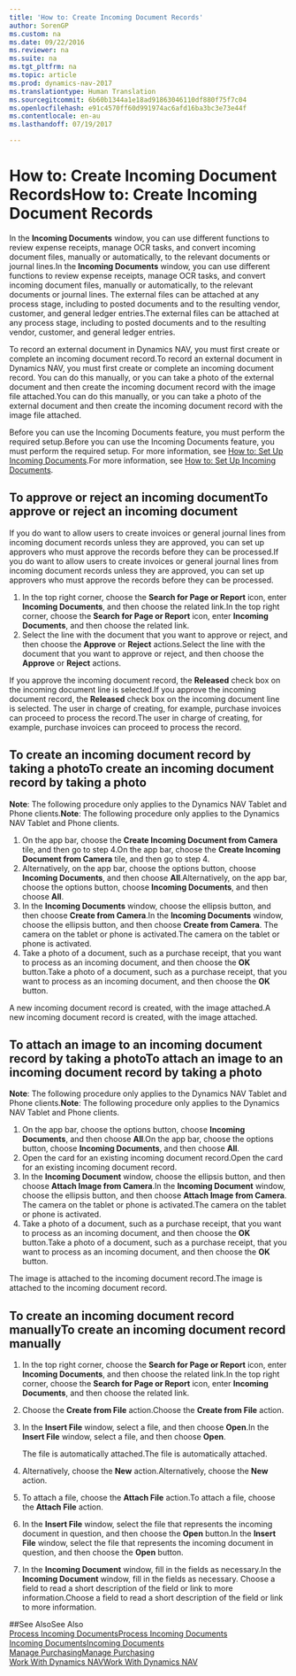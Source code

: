 ```yaml
---
title: 'How to: Create Incoming Document Records'
author: SorenGP
ms.custom: na
ms.date: 09/22/2016
ms.reviewer: na
ms.suite: na
ms.tgt_pltfrm: na
ms.topic: article
ms.prod: dynamics-nav-2017
ms.translationtype: Human Translation
ms.sourcegitcommit: 6b60b1344a1e18ad91863046110df880f75f7c04
ms.openlocfilehash: e91c4570ff60d991974ac6afd16ba3bc3e73e44f
ms.contentlocale: en-au
ms.lasthandoff: 07/19/2017

---
```


# <a name="how-to-create-incoming-document-records"></a><span data-ttu-id="f1aff-102">How to: Create Incoming Document Records</span><span class="sxs-lookup"><span data-stu-id="f1aff-102">How to: Create Incoming Document Records</span></span>
<span data-ttu-id="f1aff-103">In the **Incoming Documents** window, you can use different functions to review expense receipts, manage OCR tasks, and convert incoming document files, manually or automatically, to the relevant documents or journal lines.</span><span class="sxs-lookup"><span data-stu-id="f1aff-103">In the **Incoming Documents** window, you can use different functions to review expense receipts, manage OCR tasks, and convert incoming document files, manually or automatically, to the relevant documents or journal lines.</span></span> <span data-ttu-id="f1aff-104">The external files can be attached at any process stage, including to posted documents and to the resulting vendor, customer, and general ledger entries.</span><span class="sxs-lookup"><span data-stu-id="f1aff-104">The external files can be attached at any process stage, including to posted documents and to the resulting vendor, customer, and general ledger entries.</span></span>

<span data-ttu-id="f1aff-105">To record an external document in Dynamics NAV, you must first create or complete an incoming document record.</span><span class="sxs-lookup"><span data-stu-id="f1aff-105">To record an external document in Dynamics NAV, you must first create or complete an incoming document record.</span></span> <span data-ttu-id="f1aff-106">You can do this manually, or you can take a photo of the external document and then create the incoming document record with the image file attached.</span><span class="sxs-lookup"><span data-stu-id="f1aff-106">You can do this manually, or you can take a photo of the external document and then create the incoming document record with the image file attached.</span></span>

<span data-ttu-id="f1aff-107">Before you can use the Incoming Documents feature, you must perform the required setup.</span><span class="sxs-lookup"><span data-stu-id="f1aff-107">Before you can use the Incoming Documents feature, you must perform the required setup.</span></span> <span data-ttu-id="f1aff-108">For more information, see [How to: Set Up Incoming Documents](across-how-setup-income-documents.md).</span><span class="sxs-lookup"><span data-stu-id="f1aff-108">For more information, see [How to: Set Up Incoming Documents](across-how-setup-income-documents.md).</span></span>

## <a name="to-approve-or-reject-an-incoming-document"></a><span data-ttu-id="f1aff-109">To approve or reject an incoming document</span><span class="sxs-lookup"><span data-stu-id="f1aff-109">To approve or reject an incoming document</span></span>
<span data-ttu-id="f1aff-110">If you do want to allow users to create invoices or general journal lines from incoming document records unless they are approved, you can set up approvers who must approve the records before they can be processed.</span><span class="sxs-lookup"><span data-stu-id="f1aff-110">If you do want to allow users to create invoices or general journal lines from incoming document records unless they are approved, you can set up approvers who must approve the records before they can be processed.</span></span>

1. <span data-ttu-id="f1aff-111">In the top right corner, choose the **Search for Page or Report** icon, enter **Incoming Documents**, and then choose the related link.</span><span class="sxs-lookup"><span data-stu-id="f1aff-111">In the top right corner, choose the **Search for Page or Report** icon, enter **Incoming Documents**, and then choose the related link.</span></span>
2. <span data-ttu-id="f1aff-112">Select the line with the document that you want to approve or reject, and then choose the **Approve** or **Reject** actions.</span><span class="sxs-lookup"><span data-stu-id="f1aff-112">Select the line with the document that you want to approve or reject, and then choose the **Approve** or **Reject** actions.</span></span>

<span data-ttu-id="f1aff-113">If you approve the incoming document record, the **Released** check box on the incoming document line is selected.</span><span class="sxs-lookup"><span data-stu-id="f1aff-113">If you approve the incoming document record, the **Released** check box on the incoming document line is selected.</span></span> <span data-ttu-id="f1aff-114">The user in charge of creating, for example, purchase invoices can proceed to process the record.</span><span class="sxs-lookup"><span data-stu-id="f1aff-114">The user in charge of creating, for example, purchase invoices can proceed to process the record.</span></span>

## <a name="to-create-an-incoming-document-record-by-taking-a-photo"></a><span data-ttu-id="f1aff-115">To create an incoming document record by taking a photo</span><span class="sxs-lookup"><span data-stu-id="f1aff-115">To create an incoming document record by taking a photo</span></span>
<span data-ttu-id="f1aff-116">**Note**: The following procedure only applies to the Dynamics NAV Tablet and Phone clients.</span><span class="sxs-lookup"><span data-stu-id="f1aff-116">**Note**: The following procedure only applies to the Dynamics NAV Tablet and Phone clients.</span></span>

1. <span data-ttu-id="f1aff-117">On the app bar, choose the **Create Incoming Document from Camera** tile, and then go to step 4.</span><span class="sxs-lookup"><span data-stu-id="f1aff-117">On the app bar, choose the **Create Incoming Document from Camera** tile, and then go to step 4.</span></span>
2. <span data-ttu-id="f1aff-118">Alternatively, on the app bar, choose the options button, choose **Incoming Documents**, and then choose **All**.</span><span class="sxs-lookup"><span data-stu-id="f1aff-118">Alternatively, on the app bar, choose the options button, choose **Incoming Documents**, and then choose **All**.</span></span>
3. <span data-ttu-id="f1aff-119">In the **Incoming Documents** window, choose the ellipsis button, and then choose **Create from Camera**.</span><span class="sxs-lookup"><span data-stu-id="f1aff-119">In the **Incoming Documents** window, choose the ellipsis button, and then choose **Create from Camera**.</span></span> <span data-ttu-id="f1aff-120">The camera on the tablet or phone is activated.</span><span class="sxs-lookup"><span data-stu-id="f1aff-120">The camera on the tablet or phone is activated.</span></span>
4. <span data-ttu-id="f1aff-121">Take a photo of a document, such as a purchase receipt, that you want to process as an incoming document, and then choose the **OK** button.</span><span class="sxs-lookup"><span data-stu-id="f1aff-121">Take a photo of a document, such as a purchase receipt, that you want to process as an incoming document, and then choose the **OK** button.</span></span>

<span data-ttu-id="f1aff-122">A new incoming document record is created, with the image attached.</span><span class="sxs-lookup"><span data-stu-id="f1aff-122">A new incoming document record is created, with the image attached.</span></span>

## <a name="to-attach-an-image-to-an-incoming-document-record-by-taking-a-photo"></a><span data-ttu-id="f1aff-123">To attach an image to an incoming document record by taking a photo</span><span class="sxs-lookup"><span data-stu-id="f1aff-123">To attach an image to an incoming document record by taking a photo</span></span>
<span data-ttu-id="f1aff-124">**Note**: The following procedure only applies to the Dynamics NAV Tablet and Phone clients.</span><span class="sxs-lookup"><span data-stu-id="f1aff-124">**Note**: The following procedure only applies to the Dynamics NAV Tablet and Phone clients.</span></span>

1. <span data-ttu-id="f1aff-125">On the app bar, choose the options button, choose **Incoming Documents**, and then choose **All**.</span><span class="sxs-lookup"><span data-stu-id="f1aff-125">On the app bar, choose the options button, choose **Incoming Documents**, and then choose **All**.</span></span>
2. <span data-ttu-id="f1aff-126">Open the card for an existing incoming document record.</span><span class="sxs-lookup"><span data-stu-id="f1aff-126">Open the card for an existing incoming document record.</span></span>
3. <span data-ttu-id="f1aff-127">In the **Incoming Document** window, choose the ellipsis button, and then choose **Attach Image from Camera**.</span><span class="sxs-lookup"><span data-stu-id="f1aff-127">In the **Incoming Document** window, choose the ellipsis button, and then choose **Attach Image from Camera**.</span></span> <span data-ttu-id="f1aff-128">The camera on the tablet or phone is activated.</span><span class="sxs-lookup"><span data-stu-id="f1aff-128">The camera on the tablet or phone is activated.</span></span>
4. <span data-ttu-id="f1aff-129">Take a photo of a document, such as a purchase receipt, that you want to process as an incoming document, and then choose the **OK** button.</span><span class="sxs-lookup"><span data-stu-id="f1aff-129">Take a photo of a document, such as a purchase receipt, that you want to process as an incoming document, and then choose the **OK** button.</span></span>

<span data-ttu-id="f1aff-130">The image is attached to the incoming document record.</span><span class="sxs-lookup"><span data-stu-id="f1aff-130">The image is attached to the incoming document record.</span></span>

## <a name="to-create-an-incoming-document-record-manually"></a><span data-ttu-id="f1aff-131">To create an incoming document record manually</span><span class="sxs-lookup"><span data-stu-id="f1aff-131">To create an incoming document record manually</span></span>
1. <span data-ttu-id="f1aff-132">In the top right corner, choose the **Search for Page or Report** icon, enter **Incoming Documents**, and then choose the related link.</span><span class="sxs-lookup"><span data-stu-id="f1aff-132">In the top right corner, choose the **Search for Page or Report** icon, enter **Incoming Documents**, and then choose the related link.</span></span>
2. <span data-ttu-id="f1aff-133">Choose the **Create from File** action.</span><span class="sxs-lookup"><span data-stu-id="f1aff-133">Choose the **Create from File** action.</span></span>  
3. <span data-ttu-id="f1aff-134">In the **Insert File** window, select a file, and then choose **Open**.</span><span class="sxs-lookup"><span data-stu-id="f1aff-134">In the **Insert File** window, select a file, and then choose **Open**.</span></span>

    <span data-ttu-id="f1aff-135">The file is automatically attached.</span><span class="sxs-lookup"><span data-stu-id="f1aff-135">The file is automatically attached.</span></span>
4. <span data-ttu-id="f1aff-136">Alternatively, choose the **New** action.</span><span class="sxs-lookup"><span data-stu-id="f1aff-136">Alternatively, choose the **New** action.</span></span>
5. <span data-ttu-id="f1aff-137">To attach a file, choose the **Attach File** action.</span><span class="sxs-lookup"><span data-stu-id="f1aff-137">To attach a file, choose the **Attach File** action.</span></span>
6. <span data-ttu-id="f1aff-138">In the **Insert File** window, select the file that represents the incoming document in question, and then choose the **Open** button.</span><span class="sxs-lookup"><span data-stu-id="f1aff-138">In the **Insert File** window, select the file that represents the incoming document in question, and then choose the **Open** button.</span></span>
7. <span data-ttu-id="f1aff-139">In the **Incoming Document** window, fill in the fields as necessary.</span><span class="sxs-lookup"><span data-stu-id="f1aff-139">In the **Incoming Document** window, fill in the fields as necessary.</span></span> <span data-ttu-id="f1aff-140">Choose a field to read a short description of the field or link to more information.</span><span class="sxs-lookup"><span data-stu-id="f1aff-140">Choose a field to read a short description of the field or link to more information.</span></span>

##<a name="see-also"></a><span data-ttu-id="f1aff-141">See Also</span><span class="sxs-lookup"><span data-stu-id="f1aff-141">See Also</span></span>  
[<span data-ttu-id="f1aff-142">Process Incoming Documents</span><span class="sxs-lookup"><span data-stu-id="f1aff-142">Process Incoming Documents</span></span>](across-process-income-documents.md)  
[<span data-ttu-id="f1aff-143">Incoming Documents</span><span class="sxs-lookup"><span data-stu-id="f1aff-143">Incoming Documents</span></span>](across-income-documents.md)  
[<span data-ttu-id="f1aff-144">Manage Purchasing</span><span class="sxs-lookup"><span data-stu-id="f1aff-144">Manage Purchasing</span></span>](purchasing-manage-purchasing.md)  
[<span data-ttu-id="f1aff-145">Work With Dynamics NAV</span><span class="sxs-lookup"><span data-stu-id="f1aff-145">Work With Dynamics NAV</span></span>](ui-work-product.md)

